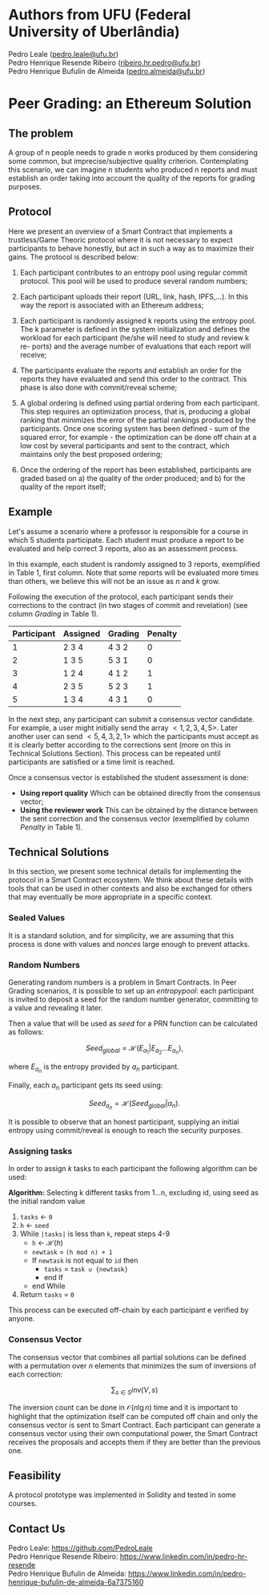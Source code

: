 # Authors from UFU (Federal University of Uberlândia)
Pedro Leale (pedro.leale@ufu.br) <br />
Pedro Henrique Resende Ribeiro (ribeiro.hr.pedro@ufu.br) <br />
Pedro Henrique Bufulin de Almeida (pedro.almeida@ufu.br) <br />

# Peer Grading: an Ethereum Solution

## The problem

A group of n people needs to grade n works produced by them considering
some common, but imprecise/subjective quality criterion. Contemplating this
scenario, we can imagine n students who produced n reports and must establish
an order taking into account the quality of the reports for grading purposes.

## Protocol
Here we present an overview of a Smart Contract that implements a trustless/Game Theoric protocol where it is not necessary to expect participants to
behave honestly, but act in such a way as to maximize their gains. The protocol
is described below:

1. Each participant contributes to an entropy pool using regular commit
protocol. This pool will be used to produce several random numbers;

2. Each participant uploads their report (URL, link, hash, IPFS,...). In this
way the report is associated with an Ethereum address;

3. Each participant is randomly assigned k reports using the entropy pool.
The k parameter is defined in the system initialization and defines the
workload for each participant (he/she will need to study and review k re-
ports) and the average number of evaluations that each report will receive;

4. The participants evaluate the reports and establish an order for the reports
they have evaluated and send this order to the contract. This phase is also
done with commit/reveal scheme;

5. A global ordering is defined using partial ordering from each participant.
This step requires an optimization process, that is, producing a global
ranking that minimizes the error of the partial rankings produced by the
participants. Once one scoring system has been defined - sum of the squared error, for example - the optimization can be done off chain at a
low cost by several participants and sent to the contract, which maintains
only the best proposed ordering;

6. Once the ordering of the report has been established, participants are
graded based on a) the quality of the order produced; and b) for the
quality of the report itself;

## Example
Let's assume a scenario where a professor is responsible for a course in which 5 students participate. Each student must produce a report to be evaluated and help correct 3 reports, also as an assessment process.

In this example, each student is randomly assigned to 3 reports, exemplified in Table 1, first column. Note that some reports will be evaluated more times than others, we believe this will not be an issue as $n$ and $k$ grow.

Following the execution of the protocol, each participant sends their corrections to the contract (in two stages of commit and revelation) (see column $Grading$ in Table 1).


| Participant | Assigned | Grading | Penalty |
|-------------|---------|----------|---------|
|1 | 2 3 4 | 4 3 2 | 0 |
|2 | 1 3 5 | 5 3 1 | 0 |
|3 | 1 2 4 | 4 1 2 | 1 |
|4 | 2 3 5 | 5 2 3 | 1 |
|5 | 1 3 4 | 4 3 1 | 0 |

In the next step, any participant can submit a consensus vector candidate. For example, a user might initially send the array $<1,2,3,4,5>$. Later another user can send $<5,4,3,2,1>$ which the participants must accept as it is clearly better according to the corrections sent (more on this in Technical Solutions Section). This process can be repeated until participants are satisfied or a time limit is reached.

Once a consensus vector is established the student assessment is done:

 - **Using report quality** Which can be obtained directly from the consensus vector;
 - **Using the reviewer work** This can be obtained by the distance between the sent correction and the consensus vector (exemplified by column $Penalty$ in Table 1).


## Technical Solutions

In this section, we present some technical details for implementing the protocol in a Smart Contract ecosystem. We think about these details with tools that can be used in other contexts and also be exchanged for others that may eventually be more appropriate in a specific context.

### Sealed Values

It is a standard solution, and for simplicity, we are assuming that this process is done with values and $nonces$ large enough to prevent attacks.

### Random Numbers

Generating random numbers is a problem in Smart Contracts. In Peer Grading scenarios, it is possible to set up an $entropy pool$: each participant is invited to deposit a seed for the random number generator, committing to a value and revealing it later.

Then a value that will be used as $seed$ for a PRN function can be calculated as follows:

$$Seed_{global} = \mathcal{H}(E_{a_1}|E_{a_2}\dots E_{a_n}),$$

where $E_{a_n}$ is the entropy provided by $a_n$ participant.


Finally, each $a_n$ participant gets its seed using:

$$Seed_{a_n} = \mathcal{H}(Seed_{global}|a_n).$$

It is possible to observe that an honest participant, supplying an initial entropy using commit/reveal is enough to reach the security purposes.


### Assigning tasks

In order to assign  $k$ tasks to each participant the following algorithm can be used:

**Algorithm:** Selecting k different tasks from 1...n, excluding id, using seed as the initial random value

1. `tasks` &larr; `0`
2. `h` &larr; `seed`
3. While `|tasks|` is less than `k`, repeat steps 4-9
   - `h` &larr; $\mathcal{H}(h)$
   - `newtask` = `(h mod n) + 1`
   - If `newtask` is not equal to `id` then
     - `tasks` = `task ∪ {newtask}`
     -  end If
   - end While
4. Return `tasks` = `0`

This process can be executed off-chain by each participant e verified by anyone.

### Consensus Vector

The consensus vector that combines all partial solutions can be defined with a permutation over $n$ elements that minimizes the sum of inversions of each correction:


$$\sum_{s \in S} inv(V,s)$$

The inversion count can be done in $\mathcal{O}(n \lg n)$  time and it is important to highlight that the optimization itself can be computed off chain and only the consensus vector is sent to Smart Contract. Each participant can generate a consensus vector using their own computational power, the Smart Contract receives the proposals and accepts them if they are better than the previous one.


## Feasibility

A protocol prototype was implemented in Solidity and tested in some courses.




## Contact Us

Pedro Leale: https://github.com/PedroLeale <br />
Pedro Henrique Resende Ribeiro: https://www.linkedin.com/in/pedro-hr-resende <br />
Pedro Henrique Bufulin de Almeida: https://www.linkedin.com/in/pedro-henrique-bufulin-de-almeida-6a7375160 <br />
